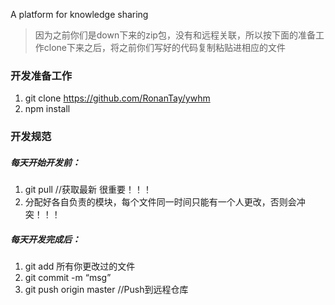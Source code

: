 A platform for knowledge sharing



>因为之前你们是down下来的zip包，没有和远程关联，所以按下面的准备工作clone下来之后，将之前你们写好的代码复制粘贴进相应的文件

### 开发准备工作
1. git clone https://github.com/RonanTay/ywhm
2. npm install

### 开发规范

##### 每天开始开发前：
1. git pull //获取最新 很重要！！！
2. 分配好各自负责的模块，每个文件同一时间只能有一个人更改，否则会冲突！！！

##### 每天开发完成后：
1. git add 所有你更改过的文件
2. git commit -m “msg”
3. git push origin master  //Push到远程仓库
